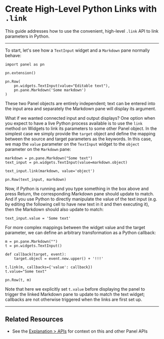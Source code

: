 # Create High-Level Python Links with `.link`

This guide addresses how to use the convenient, high-level `.link` API to link parameters in Python.

---

To start, let's see how a ``TextInput`` widget and a ``Markdown`` pane normally behave:

```{pyodide}
import panel as pn

pn.extension()

pn.Row(
    pn.widgets.TextInput(value="Editable text"),
    pn.pane.Markdown('Some markdown')
)
```

These two Panel objects are entirely independent; text can be entered into the input area and separately the Markdown pane will display its argument.

What if we wanted connected input and output displays?  One option when you expect to have a live Python process available is to use the ``link`` method on Widgets to link its parameters to some other Panel object. In the simplest case we simply provide the ``target`` object and define the mapping between the source and target parameters as the keywords. In this case, we map the ``value`` parameter on the ``TextInput`` widget to the ``object`` parameter on the ``Markdown`` pane:

```{pyodide}
markdown = pn.pane.Markdown("Some text")
text_input = pn.widgets.TextInput(value=markdown.object)

text_input.link(markdown, value='object')

pn.Row(text_input, markdown)
```

Now, if Python is running and you type something in the box above and press Return, the corresponding Markdown pane should update to match.  And if you use Python to directly manipulate the value of the text input (e.g. by editing the following cell to have new text in it and then executing it), then the Markdown should also update to match:

```{pyodide}
text_input.value = 'Some text'
```

For more complex mappings between the widget value and the target parameter, we can define an arbitrary transformation as a Python callback:

```{pyodide}
m = pn.pane.Markdown("")
t = pn.widgets.TextInput()

def callback(target, event):
    target.object = event.new.upper() + '!!!'

t.link(m, callbacks={'value': callback})
t.value="Some text"

pn.Row(t, m)
```

Note that here we explicitly set `t.value` before displaying the panel to trigger the linked Markdown pane to update to match the text widget; callbacks are not otherwise triggered when the links are first set up.

---

## Related Resources
- See the [Explanation > APIs](../../explanation/api/index) for context on this and other Panel APIs
